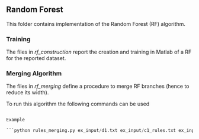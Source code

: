 ## Random Forest 

This folder contains implementation of the Random Forest (RF) algorithm. 

### Training

The files in *rf_construction* report the creation and training in Matlab of a RF for the reported dataset. 


### Merging Algorithm

The files in *rf_merging* define a procedure to merge RF branches (hence to reduce its width). 

To run this algorithm the following commands can be used

```python rules_merging.py <dataset file path>, <rules file sparse>, <set file path>, <destination file path>

Example

```python rules_merging.py ex_input/d1.txt ex_input/c1_rules.txt ex_input/d2.txt ex_input/md1rls.txt 

